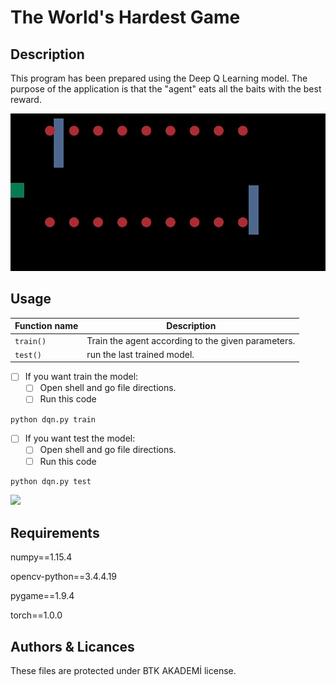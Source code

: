 # The World's Hardest Game 
## Description
This program has been prepared using the Deep Q Learning model. The purpose of the application is that the "agent" eats all the baits with the best reward.

![](The-Worlds-Hardest-Game.gif)



## Usage

| Function name | Description                    |
| ------------- | ------------------------------ |
| `train()`      | Train the agent according to the given parameters.|
| `test()`   | run the last trained model.|



- [ ] If you want train the model:
    - [ ] Open shell and go file directions.
    - [ ] Run this code
    
```bash
python dqn.py train
```

- [ ] If you want test the model:
    - [ ] Open shell and go file directions.
    - [ ] Run this code
    
```bash
python dqn.py test 
```

![](The-Worlds-Hardest-Game1.gif)
## Requirements

numpy==1.15.4

opencv-python==3.4.4.19

pygame==1.9.4

torch==1.0.0


## Authors & Licances

These files are protected under BTK AKADEMİ license. 
